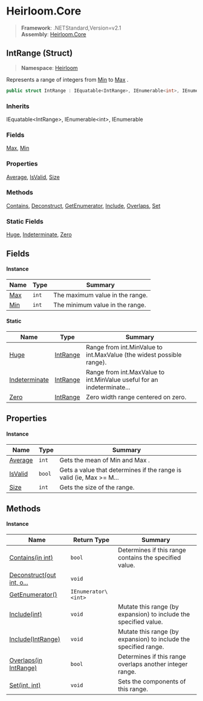 # Heirloom.Core

> **Framework**: .NETStandard,Version=v2.1  
> **Assembly**: [Heirloom.Core][0]

## IntRange (Struct)

> **Namespace**: [Heirloom][0]

Represents a range of integers from [Min][1] to [Max][2] .

```cs
public struct IntRange : IEquatable<IntRange>, IEnumerable<int>, IEnumerable
```

### Inherits

IEquatable\<IntRange>, IEnumerable\<int>, IEnumerable

### Fields

[Max][2], [Min][1]

### Properties

[Average][3], [IsValid][4], [Size][5]

### Methods

[Contains][6], [Deconstruct][7], [GetEnumerator][8], [Include][9], [Overlaps][10], [Set][11]

### Static Fields

[Huge][12], [Indeterminate][13], [Zero][14]

## Fields

#### Instance

| Name     | Type  | Summary                         |
|----------|-------|---------------------------------|
| [Max][2] | `int` | The maximum value in the range. |
| [Min][1] | `int` | The minimum value in the range. |

#### Static

| Name                | Type           | Summary                                                                |
|---------------------|----------------|------------------------------------------------------------------------|
| [Huge][12]          | [IntRange][15] | Range from int.MinValue to int.MaxValue (the widest possible range).   |
| [Indeterminate][13] | [IntRange][15] | Range from int.MaxValue to int.MinValue useful for an indeterminate... |
| [Zero][14]          | [IntRange][15] | Zero width range centered on zero.                                     |

## Properties

#### Instance

| Name         | Type   | Summary                                                                |
|--------------|--------|------------------------------------------------------------------------|
| [Average][3] | `int`  | Gets the mean of Min and Max .                                         |
| [IsValid][4] | `bool` | Gets a value that determines if the range is valid (ie, Max &gt;= M... |
| [Size][5]    | `int`  | Gets the size of the range.                                            |

## Methods

#### Instance

| Name                           | Return Type         | Summary                                                          |
|--------------------------------|---------------------|------------------------------------------------------------------|
| [Contains(in int)][6]          | `bool`              | Determines if this range contains the specified value.           |
| [Deconstruct(out int, o...][7] | `void`              |                                                                  |
| [GetEnumerator()][8]           | `IEnumerator\<int>` |                                                                  |
| [Include(int)][9]              | `void`              | Mutate this range (by expansion) to include the specified value. |
| [Include(IntRange)][9]         | `void`              | Mutate this range (by expansion) to include the specified range. |
| [Overlaps(in IntRange)][10]    | `bool`              | Determines if this range overlaps another integer range.         |
| [Set(int, int)][11]            | `void`              | Sets the components of this range.                               |

[0]: ../../Heirloom.Core.md
[1]: IntRange/Min.md
[2]: IntRange/Max.md
[3]: IntRange/Average.md
[4]: IntRange/IsValid.md
[5]: IntRange/Size.md
[6]: IntRange/Contains.md
[7]: IntRange/Deconstruct.md
[8]: IntRange/GetEnumerator.md
[9]: IntRange/Include.md
[10]: IntRange/Overlaps.md
[11]: IntRange/Set.md
[12]: IntRange/Huge.md
[13]: IntRange/Indeterminate.md
[14]: IntRange/Zero.md
[15]: IntRange.md
